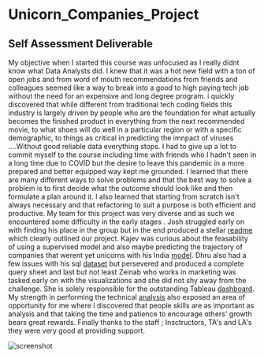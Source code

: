 # Unicorn_Companies_Project

## Self Assessment Deliverable 

My objective when I started this course was unfocused as I really didnt know what Data Analysts did. I knew that it was a hot new field with a ton of open jobs and from word of mouth recommendations from friends and colleagues seemed like a way to break into a good to high paying tech job without the need for an expensive and long degree program. i quickly discovered that while different from traditional tech coding fields this industry is largely driven by people who are the foundation for what actually becomes the finished product in everything from the next recommended movie, to what shoes will do well in a particular region or with a specific demographic, to things as critical in predicting the imnpact of viruses ....Without good reliable data everything stops. 
I had to give up a lot to commit myself to the course including time with friends who I hadn't seen in a long time due to COVID but the desire to leave this pandemic in a more prepared and better equipped way kept me grounded. 
I learned that there are many different ways to solve problems and that the best way to solve a problem is to first decide what the outcome should look like and then formulate a plan around it. I also learned that starting from scratch isn't always necessary and that refactoring to suit a purpose is both efficient and productive.
My team for this project was very diverse and as such we encountered some difficulty in the early stages . Josh struggled early on with finding his place in the group but in the end produced a stellar [readme](https://github.com/Jusharry/Team_9_Final_Project/blob/4496de77912ff21a52c5f5864fa47379dacf2d52/README.md) which clearly outlined our project. Kajev was curious about the feasability of using a supervised model and also maybe predicting the trajectory of companies that werent yet unicorns with his India [model](https://github.com/Jusharry/Team_9_Final_Project/blob/4496de77912ff21a52c5f5864fa47379dacf2d52/India_startups.ipynb). Dhru also had a few issues with his sql [dataset](https://github.com/Jusharry/Team_9_Final_Project/blob/4496de77912ff21a52c5f5864fa47379dacf2d52/databasequery.sql) but persevered and produced a complete query sheet and last but not least Zeinab who works in marketing was tasked early on with the visualizations and she did not shy away from the challenge. She is solely responsible for the outstanding Tableau [dashboard](https://public.tableau.com/app/profile/zeinab.homayounmher/viz/UnicornCompany_16492890602400/test?publish=yes). My strength in performing the technical [analysis](https://github.com/Jusharry/Team_9_Final_Project/blob/4496de77912ff21a52c5f5864fa47379dacf2d52/Unicorns_Evaluation.ipynb) also exposed an area of opportunity for me where I discovered that people skills are as important as analysis and that taking the time and patience to encourage others' growth bears great rewards. 
Finally thanks to the staff ; Insctructors, TA's and LA's they were very good at providing support. 

![screenshot]()